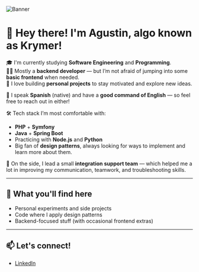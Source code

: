 ![Banner](https://static.zerochan.net/Zero.%28CODE.GEASS%29.full.4252674.png)

# 👋 Hey there! I'm Agustin, algo known as Krymer!

🎓 I'm currently studying **Software Engineering** and **Programming**.  
🧑‍💻 Mostly a **backend developer** — but I’m not afraid of jumping into some **basic frontend** when needed.  
🚀 I love building **personal projects** to stay motivated and explore new ideas.

💬 I speak **Spanish** (native) and have a **good command of English** — so feel free to reach out in either!

🛠️ Tech stack I’m most comfortable with:
- **PHP** + **Symfony**
- **Java** + **Spring Boot**
- Practicing with **Node.js** and **Python**
- Big fan of **design patterns**, always looking for ways to implement and learn more about them.

🌱 On the side, I lead a small **integration support team** — which helped me a lot in improving my communication, teamwork, and troubleshooting skills.

---

## 🚀 What you'll find here

- Personal experiments and side projects
- Code where I apply design patterns
- Backend-focused stuff (with occasional frontend extras)

---

## 📫 Let's connect!

- [LinkedIn]( https://www.linkedin.com/in/agustin-carretto/ ) 
